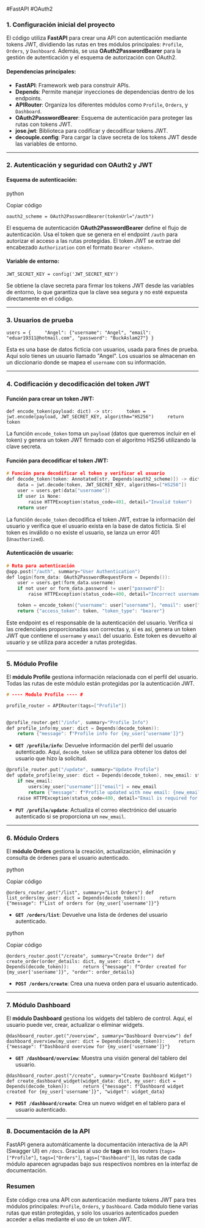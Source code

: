 #FastAPI #OAuth2 
### 1. **Configuración inicial del proyecto**

El código utiliza **FastAPI** para crear una API con autenticación mediante tokens JWT, dividiendo las rutas en tres módulos principales: `Profile`, `Orders`, y `Dashboard`. Además, se usa **OAuth2PasswordBearer** para la gestión de autenticación y el esquema de autorización con OAuth2.

#### Dependencias principales:

- **FastAPI**: Framework web para construir APIs.
- **Depends**: Permite manejar inyecciones de dependencias dentro de los endpoints.
- **APIRouter**: Organiza los diferentes módulos como `Profile`, `Orders`, y `Dashboard`.
- **OAuth2PasswordBearer**: Esquema de autenticación para proteger las rutas con tokens JWT.
- **jose.jwt**: Biblioteca para codificar y decodificar tokens JWT.
- **decouple.config**: Para cargar la clave secreta de los tokens JWT desde las variables de entorno.

---

### 2. **Autenticación y seguridad con OAuth2 y JWT**

#### Esquema de autenticación:

python

Copiar código

`oauth2_scheme = OAuth2PasswordBearer(tokenUrl="/auth")`

El esquema de autenticación **OAuth2PasswordBearer** define el flujo de autenticación. Usa el token que se genera en el endpoint `/auth` para autorizar el acceso a las rutas protegidas. El token JWT se extrae del encabezado `Authorization` con el formato `Bearer <token>`.

#### Variable de entorno:



`JWT_SECRET_KEY = config('JWT_SECRET_KEY')`

Se obtiene la clave secreta para firmar los tokens JWT desde las variables de entorno, lo que garantiza que la clave sea segura y no esté expuesta directamente en el código.

---

### 3. **Usuarios de prueba**



`users = {     "Angel": {"username": "Angel", "email": "eduar19311@hotmail.com", "password": "BuckAslam27"} }`

Esta es una base de datos ficticia con usuarios, usada para fines de prueba. Aquí solo tienes un usuario llamado "Angel". Los usuarios se almacenan en un diccionario donde se mapea el `username` con su información.

---

### 4. **Codificación y decodificación del token JWT**

#### Función para crear un token JWT:



`def encode_token(payload: dict) -> str:     token = jwt.encode(payload, JWT_SECRET_KEY, algorithm="HS256")     return token`

La función `encode_token` toma un `payload` (datos que queremos incluir en el token) y genera un token JWT firmado con el algoritmo HS256 utilizando la clave secreta.

#### Función para decodificar el token JWT:

```c
# Función para decodificar el token y verificar el usuario
def decode_token(token: Annotated[str, Depends(oauth2_scheme)]) -> dict:
    data = jwt.decode(token, JWT_SECRET_KEY, algorithms=["HS256"])
    user = users.get(data["username"])
    if user is None:
        raise HTTPException(status_code=401, detail="Invalid token")
    return user
```



La función `decode_token` decodifica el token JWT, extrae la información del usuario y verifica que el usuario exista en la base de datos ficticia. Si el token es inválido o no existe el usuario, se lanza un error 401 (`Unauthorized`).

#### Autenticación de usuario:

```c
# Ruta para autenticación
@app.post("/auth", summary="User Authentication")
def login(form_data: OAuth2PasswordRequestForm = Depends()):
    user = users.get(form_data.username)
    if not user or form_data.password != user["password"]:
        raise HTTPException(status_code=400, detail="Incorrect username or password")

    token = encode_token({"username": user["username"], "email": user["email"]})
    return {"access_token": token, "token_type": "bearer"}
```



Este endpoint es el responsable de la autenticación del usuario. Verifica si las credenciales proporcionadas son correctas y, si es así, genera un token JWT que contiene el `username` y `email` del usuario. Este token es devuelto al usuario y se utiliza para acceder a rutas protegidas.

---

### 5. **Módulo Profile**

El **módulo Profile** gestiona información relacionada con el perfil del usuario. Todas las rutas de este módulo están protegidas por la autenticación JWT.

```c
# ---- Modulo Profile ---- #

profile_router = APIRouter(tags=["Profile"])
  

@profile_router.get("/info", summary="Profile Info")
def profile_info(my_user: dict = Depends(decode_token)):
    return {"message": f"Profile info for {my_user['username']}"}
```



- **`GET /profile/info`**: Devuelve información del perfil del usuario autenticado. Aquí, `decode_token` se utiliza para obtener los datos del usuario que hizo la solicitud.

```c
@profile_router.put("/update", summary="Update Profile")
def update_profile(my_user: dict = Depends(decode_token), new_email: str = None):
    if new_email:
        users[my_user["username"]]["email"] = new_email
        return {"message": f"Profile updated with new email: {new_email}"}
    raise HTTPException(status_code=400, detail="Email is required for update")
```



- **`PUT /profile/update`**: Actualiza el correo electrónico del usuario autenticado si se proporciona un `new_email`.

---

### 6. **Módulo Orders**

El **módulo Orders** gestiona la creación, actualización, eliminación y consulta de órdenes para el usuario autenticado.

python

Copiar código

`@orders_router.get("/list", summary="List Orders") def list_orders(my_user: dict = Depends(decode_token)):     return {"message": f"List of orders for {my_user['username']}"}`

- **`GET /orders/list`**: Devuelve una lista de órdenes del usuario autenticado.

python

Copiar código

`@orders_router.post("/create", summary="Create Order") def create_order(order_details: dict, my_user: dict = Depends(decode_token)):     return {"message": f"Order created for {my_user['username']}", "order": order_details}`

- **`POST /orders/create`**: Crea una nueva orden para el usuario autenticado.

---

### 7. **Módulo Dashboard**

El **módulo Dashboard** gestiona los widgets del tablero de control. Aquí, el usuario puede ver, crear, actualizar o eliminar widgets.



`@dashboard_router.get("/overview", summary="Dashboard Overview") def dashboard_overview(my_user: dict = Depends(decode_token)):     return {"message": f"Dashboard overview for {my_user['username']}"}`

- **`GET /dashboard/overview`**: Muestra una visión general del tablero del usuario.


`@dashboard_router.post("/create", summary="Create Dashboard Widget") def create_dashboard_widget(widget_data: dict, my_user: dict = Depends(decode_token)):     return {"message": f"Dashboard widget created for {my_user['username']}", "widget": widget_data}`

- **`POST /dashboard/create`**: Crea un nuevo widget en el tablero para el usuario autenticado.

---

### 8. **Documentación de la API**

FastAPI genera automáticamente la documentación interactiva de la API (Swagger UI) en `/docs`. Gracias al uso de **tags** en los routers (`tags=["Profile"]`, `tags=["Orders"]`, `tags=["Dashboard"]`), las rutas de cada módulo aparecen agrupadas bajo sus respectivos nombres en la interfaz de documentación.

### Resumen

Este código crea una API con autenticación mediante tokens JWT para tres módulos principales: `Profile`, `Orders`, y `Dashboard`. Cada módulo tiene varias rutas que están protegidas, y solo los usuarios autenticados pueden acceder a ellas mediante el uso de un token JWT.